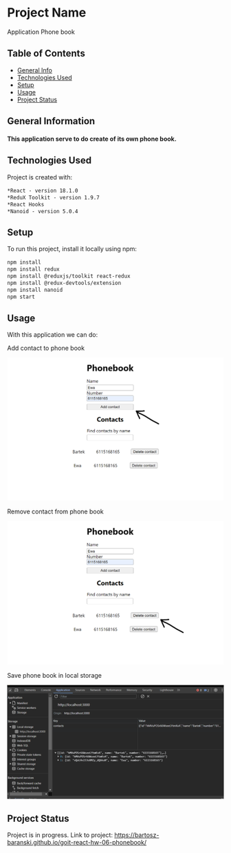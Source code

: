 # Project Name

Application Phone book

## Table of Contents

- [General Info](#general-information)
- [Technologies Used](#technologies-used)
- [Setup](#setup)
- [Usage](#usage)
- [Project Status](#project-status)
## General Information

#### This application serve to do create of its own phone book.

## Technologies Used

Project is created with: 
```
*React - version 18.1.0 
*ReduX Toolkit - version 1.9.7
*React Hooks
*Nanoid - version 5.0.4
```
## Setup

To run this project, install it locally using npm:

```
npm install
npm install redux
npm install @reduxjs/toolkit react-redux
npm install @redux-devtools/extension
npm install nanoid
npm start
```

## Usage

With this application we can do:

Add contact to phone book

![Add](./img/add.png)

Remove contact from phone book

![delete](./img/deleete.png)

Save phone book in local storage

![delete](./img/LSPhonebook.png)

## Project Status
Project is in progress. Link to project:
https://bartosz-baranski.github.io/goit-react-hw-06-phonebook/